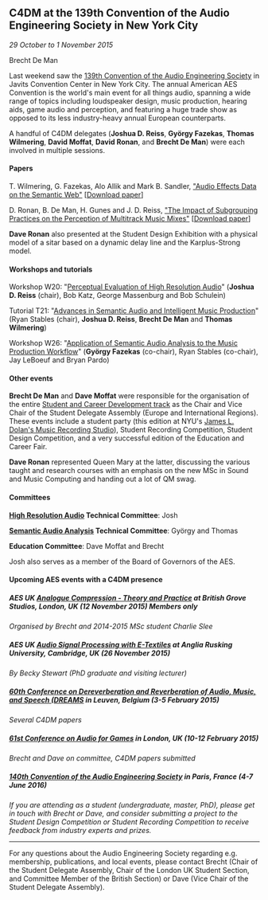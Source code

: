 ## C4DM at the 139th Convention of the Audio Engineering Society in New York City
*29 October to 1 November 2015*

Brecht De Man

Last weekend saw the [139th Convention of the Audio Engineering Society](http://www.aes.org/events/139/) in Javits Convention Center in New York City. The annual American AES Convention is the world's main event for all things audio, spanning a wide range of topics including loudspeaker design, music production, hearing aids, game audio and perception, and featuring a huge trade show as opposed to its less industry-heavy annual European counterparts. 

A handful of C4DM delegates (**Joshua D. Reiss**, **György Fazekas**, **Thomas Wilmering**, **David Moffat**, **David Ronan**, and **Brecht De Man**) were each involved in multiple sessions. 

#### Papers

T. Wilmering, G. Fazekas, Alo Allik and Mark B. Sandler, ["Audio Effects Data on the Semantic Web"](http://www.aes.org/events/139/papers/?ID=4556)
[[Download paper](http://www.aes.org/e-lib/browse.cfm?conv=139&papernum=9456)]

D. Ronan, B. De Man, H. Gunes and J. D. Reiss, ["The Impact of Subgrouping Practices on the Perception of Multitrack Music Mixes"](http://www.aes.org/events/139/papers/?ID=4553)
[[Download paper](http://www.aes.org/e-lib/browse.cfm?elib=17998)]

**Dave Ronan** also presented at the Student Design Exhibition with a physical model of a sitar based on a dynamic delay line and the Karplus-Strong model. 

#### Workshops and tutorials

Workshop W20: "[Perceptual Evaluation of High Resolution Audio](http://www.aes.org/events/139/workshops/?ID=4687)" (**Joshua D. Reiss** (chair), Bob Katz, George Massenburg and Bob Schulein) 

Tutorial T21: "[Advances in Semantic Audio and Intelligent Music Production](http://www.aes.org/events/139/tutorials/?ID=4724)" (Ryan Stables (chair), **Joshua D. Reiss**, **Brecht De Man** and **Thomas Wilmering**)

Workshop W26: "[Application of Semantic Audio Analysis to the Music Production Workflow](http://www.aes.org/events/139/workshops/?ID=4703)" (**György Fazekas** (co-chair), Ryan Stables (co-chair), Jay LeBoeuf and Bryan Pardo)

#### Other events

**Brecht De Man** and **Dave Moffat** were responsible for the organisation of the entire [Student and Career Development track](http://www.aes.org/events/139/students/) as the Chair and Vice Chair of the Student Delegate Assembly (Europe and International Regions). These events include a student party (this edition at NYU's [James L. Dolan's Music Recording Studio](http://steinhardt.nyu.edu/music/technology/facilities/studios/6th_floor)), Student Recording Competition, Student Design Competition, and a very successful edition of the Education and Career Fair. 

**Dave Ronan** represented Queen Mary at the latter, discussing the various taught and research courses with an emphasis on the new MSc in Sound and Music Computing and handing out a lot of QM swag. 

#### Committees
**[High Resolution Audio](http://www.aes.org/technical/hra/) Technical Committee**: Josh

**[Semantic Audio Analysis](http://www.aes.org/technical/saa/) Technical Committee**: György and Thomas

**Education Committee**: Dave Moffat and Brecht

Josh also serves as a member of the Board of Governors of the AES. 


#### Upcoming AES events with a C4DM presence

##### AES UK [Analogue Compression - Theory and Practice](http://www.aes-uk.org/forthcoming-meetings/analogue-compression-theory-and-practice/) at British Grove Studios, London, UK (12 November 2015) **Members only**
*Organised by Brecht and 2014-2015 MSc student Charlie Slee*


##### AES UK [Audio Signal Processing with E-Textiles](http://www.aes-uk.org/forthcoming-meetings/audio-signal-processing-with-e-textiles/) at Anglia Rusking University, Cambridge, UK (26 November 2015)
*By Becky Stewart (PhD graduate and visiting lecturer)*


##### [60th Conference on Dereverberation and Reverberation of Audio, Music, and Speech (DREAMS](http://www.aes.org/conferences/60/) in Leuven, Belgium (3-5 February 2015)
*Several C4DM papers*


##### [61st Conference on Audio for Games](http://www.aes.org/conferences/61/) in London, UK (10-12 February 2015)
*Brecht and Dave on committee, C4DM papers submitted*


##### [140th Convention of the Audio Engineering Society](http://www.aes.org/events/140/) in Paris, France (4-7 June 2016)
*If you are attending as a student (undergraduate, master, PhD), please get in touch with Brecht or Dave, and consider submitting a project to the Student Design Competition or Student Recording Competition to receive feedback from industry experts and prizes.*

---------

For any questions about the Audio Engineering Society regarding e.g. membership, publications, and local events, please contact Brecht (Chair of the Student Delegate Assembly, Chair of the London UK Student Section, and Committee Member of the British Section) or Dave (Vice Chair of the Student Delegate Assembly). 
